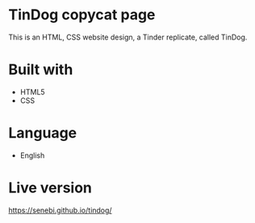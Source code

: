 # TinDog copycat page
This is an HTML, CSS website design, a Tinder replicate, called TinDog.

# Built with

 - HTML5
 - CSS
 
# Language
 - English
 
# Live version
https://senebi.github.io/tindog/
